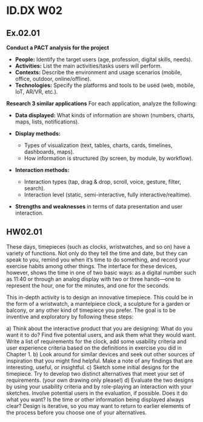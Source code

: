 
# ID.DX W02 

## Ex.02.01
**Conduct a PACT analysis for the project**

   * **People:** Identify the target users (age, profession, digital skills, needs).
   * **Activities:** List the main activities/tasks users will perform.
   * **Contexts:** Describe the environment and usage scenarios (mobile, office, outdoor, online/offline).
   * **Technologies:** Specify the platforms and tools to be used (web, mobile, IoT, AR/VR, etc.).

**Research 3 similar applications**
   For each application, analyze the following:

   * **Data displayed:** What kinds of information are shown (numbers, charts, maps, lists, notifications).
   * **Display methods:**

     * Types of visualization (text, tables, charts, cards, timelines, dashboards, maps).
     * How information is structured (by screen, by module, by workflow).
   * **Interaction methods:**

     * Interaction types (tap, drag & drop, scroll, voice, gesture, filter, search).
     * Interaction level (static, semi-interactive, fully interactive/realtime).
   * **Strengths and weaknesses** in terms of data presentation and user interaction.

## HW02.01

These days, timepieces (such as clocks, wristwatches, and so on) have a variety of functions. Not only do they tell the time and date, but they can speak to you, remind you when it’s time to do something, and record your exercise habits among other things. The interface for these devices, however, shows the time in one of two basic ways: as a digital number such as 11:40 or through an analog display with two or three hands—one to represent the hour, one for the minutes, and one for the seconds.

This in-depth activity is to design an innovative timepiece. This could be in the form of a wristwatch, a mantelpiece clock, a sculpture for a garden or balcony, or any other kind of timepiece you prefer. The goal is to be inventive and exploratory by following these steps:

a)	Think about the interactive product that you are designing: What do you want it to do? Find five potential users, and ask them what they would want. Write a list of requirements for the clock, add some usability criteria and user experience criteria based on the definitions in exercise you did in Chapter 1.
b)	Look around for similar devices and seek out other sources of inspiration that you might find helpful. Make a note of any findings that are interesting, useful, or insightful.
c)	Sketch some initial designs for the timepiece. Try to develop two distinct alternatives that meet your set of requirements. (your own drawing only please!)
d)	Evaluate the two designs by using your usability criteria and by role-playing an interaction with your sketches. Involve potential users in the evaluation, if possible. Does it do what you want? Is the time or other information being displayed always clear? Design is iterative, so you may want to return to earlier elements of the process before you choose one of your alternatives.
